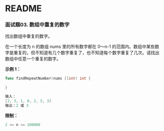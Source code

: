 # README

### 面试题03. 数组中重复的数字

找出数组中重复的数字。

在一个长度为 n 的数组 nums 里的所有数字都在 0～n-1 的范围内。数组中某些数字是重复的，但不知道有几个数字重复了，也不知道每个数字重复了几次。请找出数组中任意一个重复的数字。

**示例 1：**

~~~go
func findRepeatNumber(nums []int) int {
    
}

输入：
[2, 3, 1, 0, 2, 5, 3]
输出：2 或 3 
~~~

**限制：**

~~~go
2 <= n <= 100000
~~~

